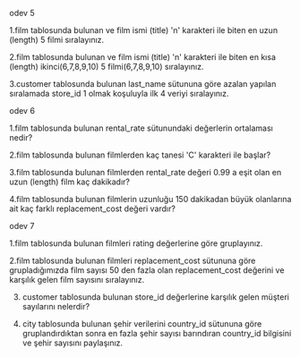 odev 5

1.film tablosunda bulunan ve film ismi (title) 'n' karakteri ile biten en uzun (length) 5 filmi sıralayınız. 

2.film tablosunda bulunan ve film ismi (title) 'n' karakteri ile biten en kısa (length) ikinci(6,7,8,9,10) 5 filmi(6,7,8,9,10) sıralayınız. 

3.customer tablosunda bulunan last_name sütununa göre azalan yapılan sıralamada store_id 1 olmak koşuluyla ilk 4 veriyi sıralayınız.

 odev 6

1.film tablosunda bulunan rental_rate sütunundaki değerlerin ortalaması nedir? 

2.film tablosunda bulunan filmlerden kaç tanesi 'C' karakteri ile başlar? 

3.film tablosunda bulunan filmlerden rental_rate değeri 0.99 a eşit olan en uzun (length) film kaç dakikadır? 

4.film tablosunda bulunan filmlerin uzunluğu 150 dakikadan büyük olanlarına ait kaç farklı replacement_cost değeri vardır?  

odev 7

1.film tablosunda bulunan filmleri rating değerlerine göre gruplayınız.

2.film tablosunda bulunan filmleri replacement_cost sütununa göre grupladığımızda film sayısı 50 den fazla olan replacement_cost değerini ve karşılık gelen film sayısını sıralayınız. 

3. customer tablosunda bulunan store_id değerlerine karşılık gelen müşteri sayılarını nelerdir?
   
4. city tablosunda bulunan şehir verilerini country_id sütununa göre gruplandırdıktan sonra en fazla şehir sayısı barındıran country_id bilgisini ve şehir sayısını paylaşınız.

